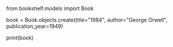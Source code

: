 #
from bookshelf.models import Book

book = Book.objects.create(title="1984", author="George Orwell", publication_year=1949)

print(book)